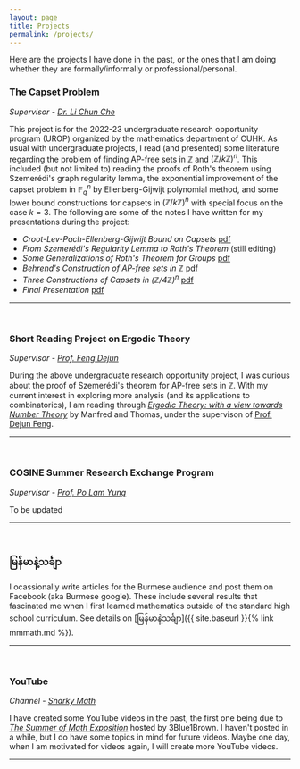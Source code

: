 ```yaml
---
layout: page
title: Projects
permalink: /projects/
---
```


Here are the projects I have done in the past, or the ones that I am doing 
whether they are formally/informally or professional/personal. 

### The Capset Problem
*Supervisor - [Dr. Li Chun Che](https://www.math.cuhk.edu.hk/people/academic-staff/charlesli)*  
  
This project is for the 2022-23 undergraduate research opportunity program (UROP) 
organized by the mathematics department of CUHK. 
As usual with undergraduate projects, I read (and presented) some literature regarding 
the problem of finding AP-free sets in $\mathbb{Z}$ and $(\mathbb{Z}/k\mathbb{Z})^n$. 
This included (but not limited to) reading the proofs of Roth's theorem using Szemerédi's 
graph regularity lemma, the exponential improvement of the capset problem in $\mathbb{F}_q^n$ by Ellenberg-Gijwijt polynomial method, 
and some lower bound constructions for capsets in $(\mathbb{Z}/k\mathbb{Z})^n$ with special focus on the case $k = 3$. 
The following are some of the notes I have written for my presentations during the project:
- *Croot-Lev-Pach-Ellenberg-Gijwijt Bound on Capsets* [pdf](/files/projects/urop/introppt.pdf)
- *From Szemerédi's Regularity Lemma to Roth's Theorem* (still editing)
- *Some Generalizations of Roth's Theorem for Groups* [pdf](/files/projects/urop/roth-for-group.pdf)
- *Behrend's Construction of AP-free sets in $\mathbb{Z}$* [pdf](/files/projects/urop/behrend-construction.pdf)
- *Three Constructions of Capsets in $(\mathbb{Z}/4\mathbb{Z})^n$* [pdf](/files/projects/urop/z4n-proof.pdf)
- *Final Presentation* [pdf](/files/projects/urop/urop-presentation.pdf)

<hr><br>

### Short Reading Project on Ergodic Theory
*Supervisor - [Prof. Feng Dejun](https://www.math.cuhk.edu.hk/people/academic-staff/djfeng)*  
  
During the above undergraduate research opportunity project, I was curious about the 
proof of Szemerédi's theorem for AP-free sets in $\mathbb{Z}$. 
With my current interest in exploring more analysis (and its applications to combinatorics), 
I am reading through [*Ergodic Theory: with a view towards Number Theory*](https://link.springer.com/book/10.1007/978-0-85729-021-2) 
by Manfred and Thomas, under the supervison of [Prof. Dejun Feng](https://www.math.cuhk.edu.hk/people/academic-staff/djfeng). 

<hr><br>

### COSINE Summer Research Exchange Program
*Supervisor - [Prof. Po Lam Yung](https://maths.anu.edu.au/people/po-lam-yung)*

To be updated

<hr><br>

### မြန်မာနဲ့သင်္ချာ
  
I ocassionally write articles for the Burmese audience and post them on Facebook (aka Burmese google). 
These include several results that fascinated me when I first learned mathematics 
outside of the standard high school curriculum. See details on [မြန်မာနဲ့သင်္ချာ]({{ site.baseurl }}{% link mmmath.md %}).

<hr><br>

### YouTube
*Channel - [Snarky Math](https://www.youtube.com/@SnarkyMath)*  

I have created some YouTube videos in the past, the first one being due to [*The Summer of Math Exposition*](https://www.3blue1brown.com/blog/some1) 
hosted by 3Blue1Brown. I haven't posted in a while, but I do have some topics in mind for future videos. 
Maybe one day, when I am motivated for videos again, I will create more YouTube videos.

<hr><br>
